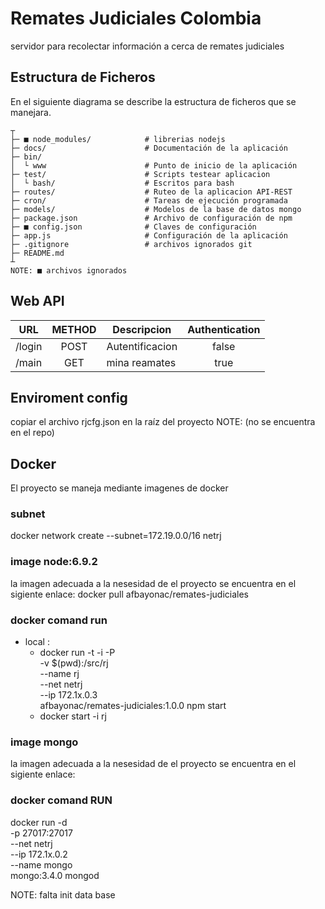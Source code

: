 # Remates Judiciales Colombia

servidor para recolectar información a cerca de remates judiciales

## Estructura de Ficheros

En el siguiente diagrama se describe la estructura de ficheros que se manejara.


    ┬
    ├─ ■ node_modules/            # librerias nodejs
    ├─ docs/                      # Documentación de la aplicación
    ├─ bin/
    │  └ www                      # Punto de inicio de la aplicación
    ├─ test/                      # Scripts testear aplicacion
    │  └ bash/                    # Escritos para bash
    ├─ routes/                    # Ruteo de la aplicacion API-REST
    ├─ cron/                      # Tareas de ejecución programada
    ├─ models/                    # Modelos de la base de datos mongo
    ├─ package.json               # Archivo de configuración de npm
    ├─ ■ config.json              # Claves de configuración
    ├─ app.js                     # Configuración de la aplicación
    ├─ .gitignore                 # archivos ignorados git
    ├─ README.md
    ┴
    NOTE: ■ archivos ignorados



## Web API


| URL | METHOD | Descripcion | Authentication |
|-----|:------:|-------------|:--------------:|
| /login | POST | Autentificacion | false |
| /main | GET | mina reamates | true |

##  Enviroment config
  copiar el archivo rjcfg.json en la raíz del proyecto
  NOTE: (no se encuentra en el repo)

## Docker

  El proyecto se maneja mediante imagenes de docker

### subnet
  docker network create --subnet=172.19.0.0/16 netrj
### image node:6.9.2

  la imagen adecuada a la nesesidad de el proyecto se
  encuentra en el sigiente enlace:
  docker pull afbayonac/remates-judiciales

### docker comand run

*  local :
    * docker run -t -i -P \
      -v $(pwd):/src/rj \
      --name rj \
      --net netrj \
      --ip 172.1x.0.3 \
      afbayonac/remates-judiciales:1.0.0 npm start
    *  docker start -i rj

### image mongo

  la imagen adecuada a la nesesidad de el proyecto se
  encuentra en el sigiente enlace:

### docker comand RUN

  docker run -d \
  -p 27017:27017 \
   --net netrj \
   --ip 172.1x.0.2 \
   --name mongo \
    mongo:3.4.0 mongod

NOTE: falta init data base
